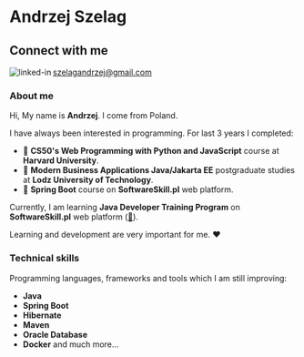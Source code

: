 # Andrzej Szelag

## Connect with me

[<img align="left" alt="linked-in" src="https://img.shields.io/badge/linkedin-%230077B5.svg?&style=for-the-badge&logo=linkedin&logoColor=white" />](https://www.linkedin.com/in/andrzej-szel%C4%85g-91460b257)


<szelagandrzej@gmail.com>



### About me
Hi, My name is **Andrzej**. I come from Poland. 

I have always been interested in programming. For last 3 years I completed:
* 💎 **CS50's Web Programming with Python and JavaScript** course at **Harvard University**.
* 💎 **Modern Business Applications Java/Jakarta EE** postgraduate studies at **Lodz University of Technology**.
* 💎 **Spring Boot** course on **SoftwareSkill.pl** web platform.

Currently, I am learning **Java Developer Training Program** on **SoftwareSkill.pl** web platform ([🔗](https://softwareskill.pl/program/java-developer)).

Learning and development are very important for me. ❤️


### Technical skills
Programming languages, frameworks and tools which I am still improving:

* **Java**
* **Spring Boot**
* **Hibernate**
* **Maven** 
* **Oracle Database** 
* **Docker** and much more...
